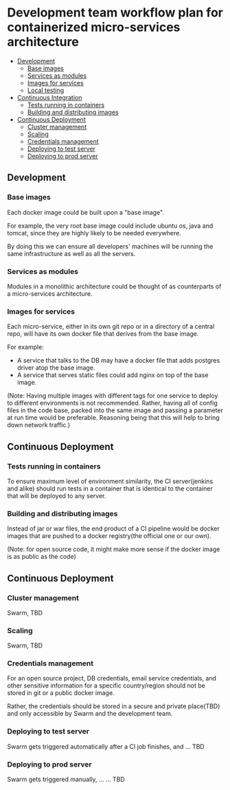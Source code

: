 # Development team workflow plan for containerized micro-services architecture

* [Development](#dev)
  * [Base images](#bi)
  * [Services as modules](#sam)
  * [Images for services](#ifs)
  * [Local testing](#lt)
* [Continuous Integration](#ci)
  * [Tests running in containers](#tric)
  * [Building and distributing images](#badi)
* [Continuous Deployment](#dep)
  * [Cluster management](#cm)
  * [Scaling](#s)
  * [Credentials management](#crm)
  * [Deploying to test server](#dtts)
  * [Deploying to prod server](#dtps)

<h2 id="dev">Development</h2>

<h3 id="bi">Base images</h3>

Each docker image could be built upon a "base image".

For example, the very root base image could include ubuntu os, java and tomcat, since they are highly likely to be needed everywhere.

By doing this we can ensure all developers' machines will be running the same infrastructure as well as all the servers.

<h3 id="sam">Services as modules</h3>

Modules in a monolithic architecture could be thought of as counterparts of a micro-services architecture.

<h3 id="ifs">Images for services</h3>

Each micro-service, either in its own git repo or in a directory of a central repo, will have its own docker file that derives from the base image.

For example:
* A service that talks to the DB may have a docker file that adds postgres driver atop the base image.
* A service that serves static files could add nginx on top of the base image.

(Note: Having multiple images with different tags for one service to deploy to different environments is not recommended. Rather, having all of config files in the code base, packed into the same image and passing a parameter at run time would be preferable. Reasoning being that this will help to bring down network traffic.)

<h2 id="ci">Continuous Deployment</h2>

<h3 id="tric">Tests running in containers</h3>

To ensure maximum level of environment similarity, the CI server(jenkins and alike) should run tests in a container that is identical to the container that will be deployed to any server.

<h3 id="badi">Building and distributing images</h3>

Instead of jar or war files, the end product of a CI pipeline would be docker images that are pushed to a docker registry(the official one or our own).

(Note: for open source code, it might make more sense if the docker image is as public as the code)

<h2 id="dep">Continuous Deployment</h2>

<h3 id="cm">Cluster management</h3>

Swarm, TBD

<h3 id="s">Scaling</h3>

Swarm, TBD

<h3 id="crm">Credentials management</h3>

For an open source project, DB credentials, email service credentials, and other sensitive information for a specific country/region should not be stored in git or a public docker image.

Rather, the credentials should be stored in a secure and private place(TBD) and only accessible by Swarm and the development team.

<h3 id="dtts">Deploying to test server</h3>

Swarm gets triggered automatically after a CI job finishes, and ... TBD

<h3 id="dtps">Deploying to prod server</h3>

Swarm gets triggered manually, ... ... TBD

